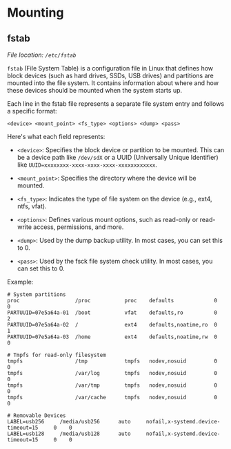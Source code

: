 # Mounting

## fstab

*File location: `/etc/fstab`*


`fstab` (File System Table) is a configuration file in Linux that defines how block devices (such as hard drives, SSDs, USB drives) and partitions are mounted into the file system. It contains information about where and how these devices should be mounted when the system starts up.

Each line in the fstab file represents a separate file system entry and follows a specific format:

```
<device> <mount_point> <fs_type> <options> <dump> <pass>
```

Here's what each field represents:

- `<device>`: Specifies the block device or partition to be mounted. This can be a device path like `/dev/sdX` or a UUID (Universally Unique Identifier) like `UUID=xxxxxxxx-xxxx-xxxx-xxxx-xxxxxxxxxxxx`.

- `<mount_point>`: Specifies the directory where the device will be mounted.

- `<fs_type>`: Indicates the type of file system on the device (e.g., ext4, ntfs, vfat).

- `<options>`: Defines various mount options, such as read-only or read-write access, permissions, and more.

- `<dump>`: Used by the dump backup utility. In most cases, you can set this to 0.

- `<pass>`: Used by the fsck file system check utility. In most cases, you can set this to 0.

Example:
```
# System partitions
proc                  /proc           proc    defaults             0       0
PARTUUID=07e5a64a-01  /boot           vfat    defaults,ro          0       2
PARTUUID=07e5a64a-02  /               ext4    defaults,noatime,ro  0       1
PARTUUID=07e5a64a-03  /home           ext4    defaults,noatime,rw  0       0

# Tmpfs for read-only filesystem
tmpfs                 /tmp            tmpfs   nodev,nosuid         0       0
tmpfs                 /var/log        tmpfs   nodev,nosuid         0       0
tmpfs                 /var/tmp        tmpfs   nodev,nosuid         0       0
tmpfs                 /var/cache      tmpfs   nodev,nosuid         0       0

# Removable Devices
LABEL=usb256     /media/usb256      auto     nofail,x-systemd.device-timeout=15     0    0
LABEL=usb128     /media/usb128      auto     nofail,x-systemd.device-timeout=15     0    0

```
